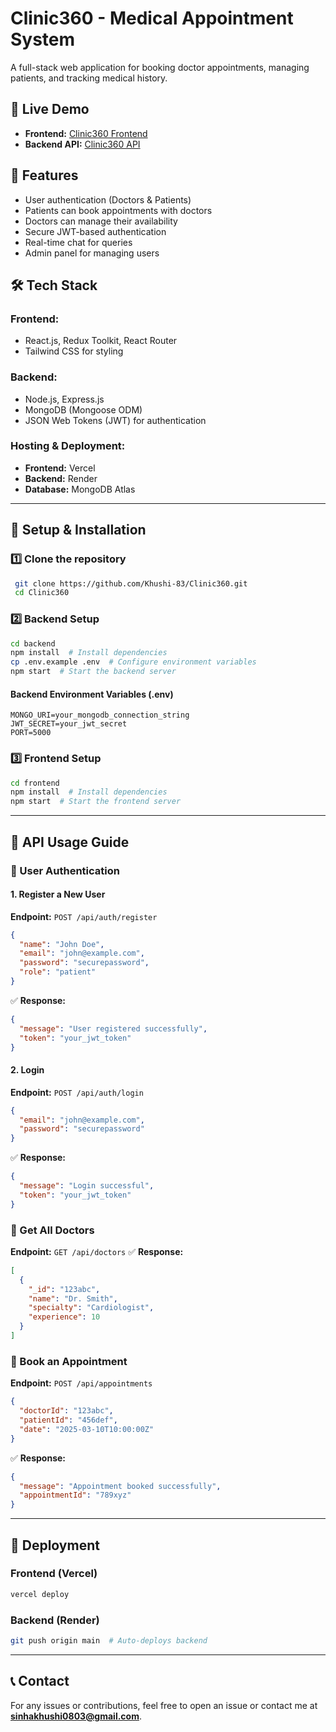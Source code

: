 # Clinic360 - Medical Appointment System

A full-stack web application for booking doctor appointments, managing patients, and tracking medical history.

## 🚀 Live Demo
- **Frontend:** [Clinic360 Frontend](https://clinic360-1wn9.vercel.app/)
- **Backend API:** [Clinic360 API](https://clinic360-7rgl.onrender.com/)

## 📌 Features
- User authentication (Doctors & Patients)
- Patients can book appointments with doctors
- Doctors can manage their availability
- Secure JWT-based authentication
- Real-time chat for queries
- Admin panel for managing users

## 🛠️ Tech Stack
### **Frontend:**
- React.js, Redux Toolkit, React Router
- Tailwind CSS for styling

### **Backend:**
- Node.js, Express.js
- MongoDB (Mongoose ODM)
- JSON Web Tokens (JWT) for authentication

### **Hosting & Deployment:**
- **Frontend:** Vercel
- **Backend:** Render
- **Database:** MongoDB Atlas

---

## 🔧 Setup & Installation
### **1️⃣ Clone the repository**
```sh
 git clone https://github.com/Khushi-83/Clinic360.git
 cd Clinic360
```

### **2️⃣ Backend Setup**
```sh
cd backend
npm install  # Install dependencies
cp .env.example .env  # Configure environment variables
npm start  # Start the backend server
```

#### **Backend Environment Variables (.env)**
```
MONGO_URI=your_mongodb_connection_string
JWT_SECRET=your_jwt_secret
PORT=5000
```

### **3️⃣ Frontend Setup**
```sh
cd frontend
npm install  # Install dependencies
npm start  # Start the frontend server
```

---

## 📌 API Usage Guide
### **🔹 User Authentication**
#### **1. Register a New User**
**Endpoint:** `POST /api/auth/register`
```json
{
  "name": "John Doe",
  "email": "john@example.com",
  "password": "securepassword",
  "role": "patient"  
}
```
✅ **Response:**
```json
{
  "message": "User registered successfully",
  "token": "your_jwt_token"
}
```

#### **2. Login**
**Endpoint:** `POST /api/auth/login`
```json
{
  "email": "john@example.com",
  "password": "securepassword"
}
```
✅ **Response:**
```json
{
  "message": "Login successful",
  "token": "your_jwt_token"
}
```

### **🔹 Get All Doctors**
**Endpoint:** `GET /api/doctors`
✅ **Response:**
```json
[
  {
    "_id": "123abc",
    "name": "Dr. Smith",
    "specialty": "Cardiologist",
    "experience": 10
  }
]
```

### **🔹 Book an Appointment**
**Endpoint:** `POST /api/appointments`
```json
{
  "doctorId": "123abc",
  "patientId": "456def",
  "date": "2025-03-10T10:00:00Z"
}
```
✅ **Response:**
```json
{
  "message": "Appointment booked successfully",
  "appointmentId": "789xyz"
}
```

---

## 🚀 Deployment
### **Frontend (Vercel)**
```sh
vercel deploy
```
### **Backend (Render)**
```sh
git push origin main  # Auto-deploys backend
```

---

## 📞 Contact
For any issues or contributions, feel free to open an issue or contact me at **sinhakhushi0803@gmail.com**.

